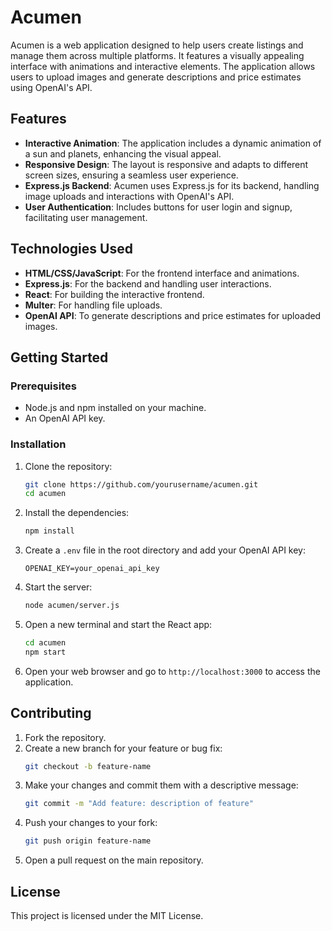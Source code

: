 # Acumen

Acumen is a web application designed to help users create listings and manage them across multiple platforms. It features a visually appealing interface with animations and interactive elements. The application allows users to upload images and generate descriptions and price estimates using OpenAI's API.

## Features

- **Interactive Animation**: The application includes a dynamic animation of a sun and planets, enhancing the visual appeal.
- **Responsive Design**: The layout is responsive and adapts to different screen sizes, ensuring a seamless user experience.
- **Express.js Backend**: Acumen uses Express.js for its backend, handling image uploads and interactions with OpenAI's API.
- **User Authentication**: Includes buttons for user login and signup, facilitating user management.

## Technologies Used

- **HTML/CSS/JavaScript**: For the frontend interface and animations.
- **Express.js**: For the backend and handling user interactions.
- **React**: For building the interactive frontend.
- **Multer**: For handling file uploads.
- **OpenAI API**: To generate descriptions and price estimates for uploaded images.

## Getting Started

### Prerequisites

- Node.js and npm installed on your machine.
- An OpenAI API key.

### Installation

1. Clone the repository:
   ```bash
   git clone https://github.com/yourusername/acumen.git
   cd acumen
   ```

2. Install the dependencies:
   ```bash
   npm install
   ```

3. Create a `.env` file in the root directory and add your OpenAI API key:
   ```
   OPENAI_KEY=your_openai_api_key
   ```

4. Start the server:
   ```bash
   node acumen/server.js
   ```

5. Open a new terminal and start the React app:
   ```bash
   cd acumen
   npm start
   ```

6. Open your web browser and go to `http://localhost:3000` to access the application.

## Contributing

1. Fork the repository.
2. Create a new branch for your feature or bug fix:
   ```bash
   git checkout -b feature-name
   ```
3. Make your changes and commit them with a descriptive message:
   ```bash
   git commit -m "Add feature: description of feature"
   ```
4. Push your changes to your fork:
   ```bash
   git push origin feature-name
   ```
5. Open a pull request on the main repository.

## License

This project is licensed under the MIT License.
